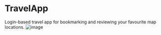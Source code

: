 # TravelApp
Login-based travel app for bookmarking and reviewing your favourite map locations. 
![image](https://user-images.githubusercontent.com/43831507/139302077-dd7cb16f-c48c-417f-b0b9-2eb272905ed7.png)
